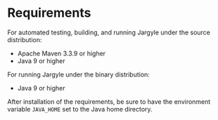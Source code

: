 # Requirements

For automated testing, building, and running Jargyle under the source 
distribution:

-   Apache Maven 3.3.9 or higher 
-   Java 9 or higher

For running Jargyle under the binary distribution:

-   Java 9 or higher

After installation of the requirements, be sure to have the environment 
variable `JAVA_HOME` set to the Java home directory.